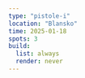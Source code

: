 ```yaml
---
type: "pistole-i"
location: "Blansko"
time: 2025-01-18
spots: 3
build: 
  list: always
  render: never
---
```

